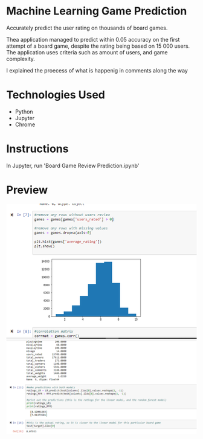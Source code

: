 # Machine Learning Game Prediction
Accurately predict the user rating on thousands of board games.

Thea application managed to predict within 0.05 accuracy on the first attempt of a board game, despite the rating being based on 15 000 users. The application uses criteria such as amount of users, and game complexity.

I explained the proecess of what is happenig in comments along the way

# Technologies Used
- Python
- Jupyter
- Chrome

# Instructions
In Jupyter, run 'Board Game Review Prediction.ipynb'

# Preview
![Alt text](/images/demo1.PNG?raw=true "Title")
![Alt text](/images/demo2.PNG?raw=true "Title")


